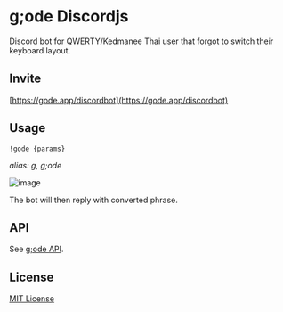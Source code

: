 # g;ode Discordjs

Discord bot for QWERTY/Kedmanee Thai user that forgot to switch their keyboard layout.

## Invite

[https://gode.app/discordbot](https://gode.app/discordbot)

## Usage

``!gode {params}``

*alias: g, g;ode*

![image](https://media.discordapp.net/attachments/935335761291649124/935601749484507146/unknown.png)


The bot will then reply with converted phrase.

## API

See [g;ode API](https://github.com/godeProject/godeapi).

## License

[MIT License](https://github.com/godeProject/gode-discordjs/blob/main/LICENSE)